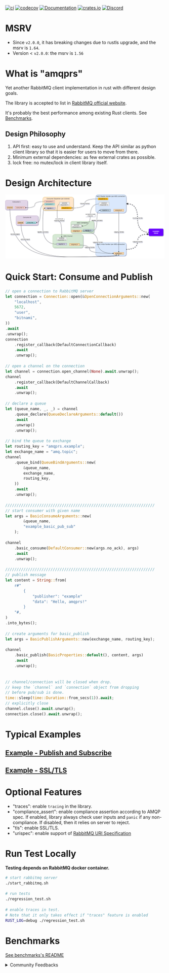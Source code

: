 [![ci](https://github.com/gftea/amqprs/actions/workflows/regression_test.yml/badge.svg)](https://github.com/gftea/amqprs/actions/workflows/regression_test.yml)
[![codecov](https://codecov.io/gh/gftea/amqprs/branch/main/graph/badge.svg?token=7MF92R6F60)](https://codecov.io/gh/gftea/amqprs)
[![Documentation](https://docs.rs/amqprs/badge.svg)](https://docs.rs/amqprs)
[![crates.io](https://img.shields.io/crates/v/amqprs.svg)](https://crates.io/crates/amqprs)
[![Discord](https://img.shields.io/discord/1065607081513717900)](https://discord.gg/g7Z9TeCu28)

# MSRV

- Since `v2.0.0`, it has breaking changes due to rustls upgrade, and the msrv is `1.64`.
- Version < `v2.0.0`: the msrv is `1.56`

# What is "amqprs"

Yet another RabbitMQ client implementation in rust with different design goals.

The library is accepted to list in [RabbitMQ official website](https://www.rabbitmq.com/devtools.html#rust-dev).

It's probably the best performance among existing Rust clients. See 
[Benchmarks](https://github.com/gftea/amqprs/blob/main/benchmarks/README.md).

## Design Philosophy

1. API first: easy to use and understand. Keep the API similar as python client library so that it is easier for users to move from there.
2. Minimum external dependencies: as few external crates as possible.
3. lock free: no mutex/lock in client library itself.

# Design Architecture
![Lock-free Design](https://github.com/gftea/amqprs/raw/HEAD/architecture.png)

# Quick Start: Consume and Publish

```rust
// open a connection to RabbitMQ server
let connection = Connection::open(&OpenConnectionArguments::new(
    "localhost",
    5672,
    "user",
    "bitnami",
))
.await
.unwrap();
connection
    .register_callback(DefaultConnectionCallback)
    .await
    .unwrap();

// open a channel on the connection
let channel = connection.open_channel(None).await.unwrap();
channel
    .register_callback(DefaultChannelCallback)
    .await
    .unwrap();

// declare a queue
let (queue_name, _, _) = channel
    .queue_declare(QueueDeclareArguments::default())
    .await
    .unwrap()
    .unwrap();

// bind the queue to exchange
let routing_key = "amqprs.example";
let exchange_name = "amq.topic";
channel
    .queue_bind(QueueBindArguments::new(
        &queue_name,
        exchange_name,
        routing_key,
    ))
    .await
    .unwrap();

//////////////////////////////////////////////////////////////////
// start consumer with given name
let args = BasicConsumeArguments::new(
        &queue_name,
        "example_basic_pub_sub"
    );

channel
    .basic_consume(DefaultConsumer::new(args.no_ack), args)
    .await
    .unwrap();

//////////////////////////////////////////////////////////////////
// publish message
let content = String::from(
    r#"
        {
            "publisher": "example"
            "data": "Hello, amqprs!"
        }
    "#,
)
.into_bytes();

// create arguments for basic_publish
let args = BasicPublishArguments::new(exchange_name, routing_key);

channel
    .basic_publish(BasicProperties::default(), content, args)
    .await
    .unwrap();


// channel/connection will be closed when drop.
// keep the `channel` and `connection` object from dropping
// before pub/sub is done.
time::sleep(time::Duration::from_secs(1)).await;
// explicitly close
channel.close().await.unwrap();
connection.close().await.unwrap();
```

# Typical Examples

## [Example - Publish and Subscribe](https://github.com/gftea/amqprs/blob/main/examples/src/basic_pub_sub.rs)
## [Example - SSL/TLS](https://github.com/gftea/amqprs/blob/main/examples/src/tls.rs)

# Optional Features

- "traces": enable `tracing` in the library.
- "compliance_assert": enable compliance assertion according to AMQP spec.
    If enabled, library always check user inputs and `panic` if any non-compliance.
    If disabled, then it relies on server to reject.
- "tls": enable SSL/TLS.
- "urispec": enable support of [RabbitMQ URI Specification](https://www.rabbitmq.com/uri-spec.html)


# Run Test Locally

__Testing depends on RabbitMQ docker container.__

```bash
# start rabbitmq server
./start_rabbitmq.sh

# run tests
./regression_test.sh

# enable traces in test.
# Note that it only takes effect if "traces" feature is enabled
RUST_LOG=debug ./regression_test.sh
```

# Benchmarks

[See benchmarks's README](https://github.com/gftea/amqprs/blob/main/benchmarks/README.md)

<details>
<summary>Community Feedbacks</summary>

#### Luc Georges @ Hugging Face 

> I've put amqprs in production and it's working very nicely so far! I've had spikes of publish and delivery over 10k msg/sec without breaking a sweat
    
#### Michael Klishin @ RabbitMQ team
    
> We usually add new clients after they get some traction in the community. But this client seems to be fairly well documented and I like the API (it is a bit complicated with some other Rust clients)
    
</details>

